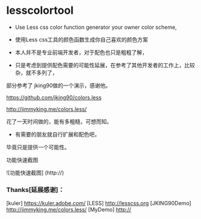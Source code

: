lesscolortool
=============

* Use Less css color function generator your owner color scheme,
* 使用Less css工具的颜色函数生成你自己喜欢的颜色方案

* 本人并不是专业前端开发者，对于配色也只是粗粗了解，
* 只是考虑到提供配色需要的可能性延展，在参考了其他开发者的工作上，比较杂，就不多列了，

部分参考了 jking90做的一个演示，感谢他。

<https://github.com/jking90/colors.less>

<http://jimmyking.me/colors.less/>

花了一天时间做的，能有多粗糙，可想而知。
* 有需要的朋友就自行扩展和配色吧，

毕竟只是提供一个可能性。

功能快速截图

![功能快速截图] (http://)

### Thanks[延展感谢]：

[kuler] <https://kuler.adobe.com/>
[LESS] <http://lesscss.org>
[JKING90Demo] <http://jimmyking.me/colors.less/>
[MyDemo] <http://>
